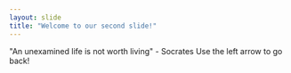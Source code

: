 ```yaml
---
layout: slide
title: "Welcome to our second slide!"
---
```

"An unexamined life is not worth living" - Socrates
Use the left arrow to go back!
